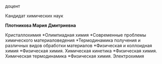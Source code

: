доцент

Кандидат химических наук

**Плотникова Мария Дмитриевна**

Кристаллохимия
	*Олимпиадная химия
	*Современные проблемы химического материаловедения
	*Термодинамика получения и различных видов обработки материалов
	*Физическая и коллоидная химия
	*Физическая химия. Химическая кинетика
	*Физическая химия. Химическая термодинамика
	*Физическая химия. Электрохимия